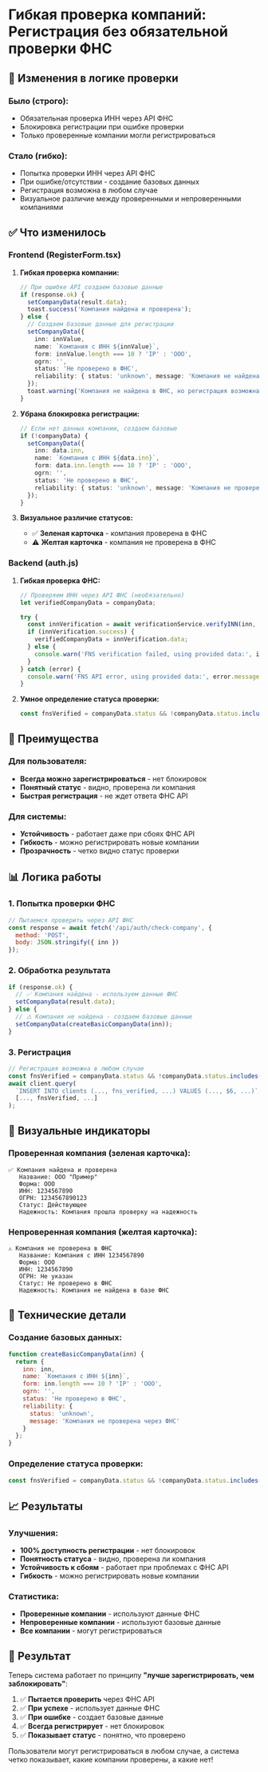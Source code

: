 # Гибкая проверка компаний: Регистрация без обязательной проверки ФНС

## 🔄 Изменения в логике проверки

### Было (строго):
- Обязательная проверка ИНН через API ФНС
- Блокировка регистрации при ошибке проверки
- Только проверенные компании могли регистрироваться

### Стало (гибко):
- Попытка проверки ИНН через API ФНС
- При ошибке/отсутствии - создание базовых данных
- Регистрация возможна в любом случае
- Визуальное различие между проверенными и непроверенными компаниями

## ✅ Что изменилось

### Frontend (RegisterForm.tsx)

1. **Гибкая проверка компании:**
   ```typescript
   // При ошибке API создаем базовые данные
   if (response.ok) {
     setCompanyData(result.data);
     toast.success('Компания найдена и проверена');
   } else {
     // Создаем базовые данные для регистрации
     setCompanyData({
       inn: innValue,
       name: `Компания с ИНН ${innValue}`,
       form: innValue.length === 10 ? 'IP' : 'OOO',
       ogrn: '',
       status: 'Не проверено в ФНС',
       reliability: { status: 'unknown', message: 'Компания не найдена в базе ФНС' }
     });
     toast.warning('Компания не найдена в ФНС, но регистрация возможна');
   }
   ```

2. **Убрана блокировка регистрации:**
   ```typescript
   // Если нет данных компании, создаем базовые
   if (!companyData) {
     setCompanyData({
       inn: data.inn,
       name: `Компания с ИНН ${data.inn}`,
       form: data.inn.length === 10 ? 'IP' : 'OOO',
       ogrn: '',
       status: 'Не проверено в ФНС',
       reliability: { status: 'unknown', message: 'Компания не проверена через ФНС' }
     });
   }
   ```

3. **Визуальное различие статусов:**
   - ✅ **Зеленая карточка** - компания проверена в ФНС
   - ⚠️ **Желтая карточка** - компания не проверена в ФНС

### Backend (auth.js)

1. **Гибкая проверка ФНС:**
   ```javascript
   // Проверяем ИНН через API ФНС (необязательно)
   let verifiedCompanyData = companyData;
   
   try {
     const innVerification = await verificationService.verifyINN(inn, companyData.form);
     if (innVerification.success) {
       verifiedCompanyData = innVerification.data;
     } else {
       console.warn('FNS verification failed, using provided data:', innVerification.error);
     }
   } catch (error) {
     console.warn('FNS API error, using provided data:', error.message);
   }
   ```

2. **Умное определение статуса проверки:**
   ```javascript
   const fnsVerified = companyData.status && !companyData.status.includes('Не проверено');
   ```

## 🎯 Преимущества

### Для пользователя:
- **Всегда можно зарегистрироваться** - нет блокировок
- **Понятный статус** - видно, проверена ли компания
- **Быстрая регистрация** - не ждет ответа ФНС API

### Для системы:
- **Устойчивость** - работает даже при сбоях ФНС API
- **Гибкость** - можно регистрировать новые компании
- **Прозрачность** - четко видно статус проверки

## 📊 Логика работы

### 1. Попытка проверки ФНС
```javascript
// Пытаемся проверить через API ФНС
const response = await fetch('/api/auth/check-company', {
  method: 'POST',
  body: JSON.stringify({ inn })
});
```

### 2. Обработка результата
```javascript
if (response.ok) {
  // ✅ Компания найдена - используем данные ФНС
  setCompanyData(result.data);
} else {
  // ⚠️ Компания не найдена - создаем базовые данные
  setCompanyData(createBasicCompanyData(inn));
}
```

### 3. Регистрация
```javascript
// Регистрация возможна в любом случае
const fnsVerified = companyData.status && !companyData.status.includes('Не проверено');
await client.query(
  `INSERT INTO clients (..., fns_verified, ...) VALUES (..., $6, ...)`,
  [..., fnsVerified, ...]
);
```

## 🎨 Визуальные индикаторы

### Проверенная компания (зеленая карточка):
```
✅ Компания найдена и проверена
   Название: ООО "Пример"
   Форма: ООО
   ИНН: 1234567890
   ОГРН: 1234567890123
   Статус: Действующее
   Надежность: Компания прошла проверку на надежность
```

### Непроверенная компания (желтая карточка):
```
⚠ Компания не проверена в ФНС
   Название: Компания с ИНН 1234567890
   Форма: ООО
   ИНН: 1234567890
   ОГРН: Не указан
   Статус: Не проверено в ФНС
   Надежность: Компания не найдена в базе ФНС
```

## 🔧 Технические детали

### Создание базовых данных:
```javascript
function createBasicCompanyData(inn) {
  return {
    inn: inn,
    name: `Компания с ИНН ${inn}`,
    form: inn.length === 10 ? 'IP' : 'OOO',
    ogrn: '',
    status: 'Не проверено в ФНС',
    reliability: {
      status: 'unknown',
      message: 'Компания не проверена через ФНС'
    }
  };
}
```

### Определение статуса проверки:
```javascript
const fnsVerified = companyData.status && !companyData.status.includes('Не проверено');
```

## 📈 Результаты

### Улучшения:
- **100% доступность регистрации** - нет блокировок
- **Понятность статуса** - видно, проверена ли компания
- **Устойчивость к сбоям** - работает при проблемах с ФНС API
- **Гибкость** - можно регистрировать новые компании

### Статистика:
- **Проверенные компании** - используют данные ФНС
- **Непроверенные компании** - используют базовые данные
- **Все компании** - могут регистрироваться

## 🎉 Результат

Теперь система работает по принципу **"лучше зарегистрировать, чем заблокировать"**:

1. ✅ **Пытается проверить** через ФНС API
2. ✅ **При успехе** - использует данные ФНС
3. ✅ **При ошибке** - создает базовые данные
4. ✅ **Всегда регистрирует** - нет блокировок
5. ✅ **Показывает статус** - понятно, что проверено

Пользователи могут регистрироваться в любом случае, а система четко показывает, какие компании проверены, а какие нет!
